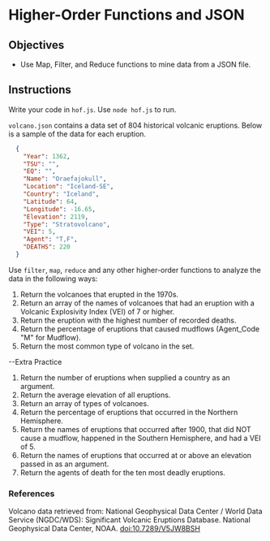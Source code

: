 # Higher-Order Functions and JSON

## Objectives

* Use Map, Filter, and Reduce functions to mine data from a JSON file.

## Instructions

Write your code in `hof.js`.
Use `node hof.js` to run.

`volcano.json` contains a data set of 804 historical volcanic eruptions.  Below is a sample of the data for each eruption.

```JSON
  {
    "Year": 1362,
    "TSU": "",
    "EQ": "",
    "Name": "Oraefajokull",
    "Location": "Iceland-SE",
    "Country": "Iceland",
    "Latitude": 64,
    "Longitude": -16.65,
    "Elevation": 2119,
    "Type": "Stratovolcano",
    "VEI": 5,
    "Agent": "T,F",
    "DEATHS": 220
  }
```

Use `filter`, `map`, `reduce` and any other higher-order functions to analyze the data in the following ways:

1. Return the volcanoes that erupted in the 1970s.
1. Return an array of the names of volcanoes that had an eruption with a Volcanic Explosivity Index (VEI) of 7 or higher.
1. Return the eruption with the highest number of recorded deaths.
1. Return the percentage of eruptions that caused mudflows (Agent_Code "M" for Mudflow).
1. Return the most common type of volcano in the set.

--Extra Practice
1. Return the number of eruptions when supplied a country as an argument.
1. Return the average elevation of all eruptions.
1. Return an array of types of volcanoes.
1. Return the percentage of eruptions that occurred in the Northern Hemisphere.
1. Return the names of eruptions that occurred after 1900, that did NOT cause a mudflow, happened in the Southern Hemisphere, and had a VEI of 5.
1. Return the names of eruptions that occurred at or above an elevation passed in as an argument.
1. Return the agents of death for the ten most deadly eruptions.


### References

Volcano data retrieved from: National Geophysical Data Center / World Data Service (NGDC/WDS): Significant Volcanic Eruptions Database. National Geophysical Data Center, NOAA. [doi:10.7289/V5JW8BSH](https://data.nodc.noaa.gov/cgi-bin/iso?id=gov.noaa.ngdc.mgg.hazards:G10147)
